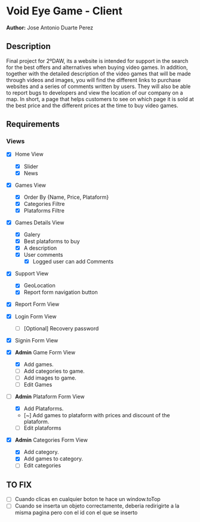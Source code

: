 # Void Eye Game - Client
**Author:** Jose Antonio Duarte Perez

## Description
Final project for 2ºDAW, its a website is intended for support in the search for the best offers and alternatives when buying video games. In addition, together with the detailed description of the video games that will be made through videos and images, you will find the different links to purchase websites and a series of comments written by users. They will also be able to report bugs to developers and view the location of our company on a map. In short, a page that helps customers to see on which page it is sold at the best price and the different prices at the time to buy video games.

## Requirements
### Views
- [X] Home View
    - [X] Slider
    - [X] News
- [X] Games View
    - [X] Order By {Name, Price, Plataform}
    - [X] Categories Filtre
    - [X] Plataforms Filtre
- [X] Games Details View
    - [X] Galery
    - [X] Best plataforms to buy
    - [X] A description
    - [X] User comments
        - [X] Logged user can add Comments
- [X] Support View
    - [X] GeoLocation
    - [X] Report form navigation button
- [X] Report Form View
- [X] Login Form View
    - [ ] [Optional] Recovery password
- [X] Signin Form View

- [X] **Admin** Game Form View
    - [X] Add games.
    - [ ] Add categories to game.
    - [ ] Add images to game.
    - [ ] Edit Games
- [ ] **Admin** Plataform Form View
    - [X] Add Plataforms.
    - [~] Add games to plataform with prices and discount of the plataform.
    - [ ] Edit plataforms
- [X] **Admin** Categories Form View
    - [X] Add category.
    - [X] Add games to category.
    - [ ] Edit categories

## TO FIX
- [ ] Cuando clicas en cualquier boton te hace un window.toTop
- [ ] Cuando se inserta un objeto correctamente, deberia redirigirte a la misma pagina pero con el id con el que se inserto